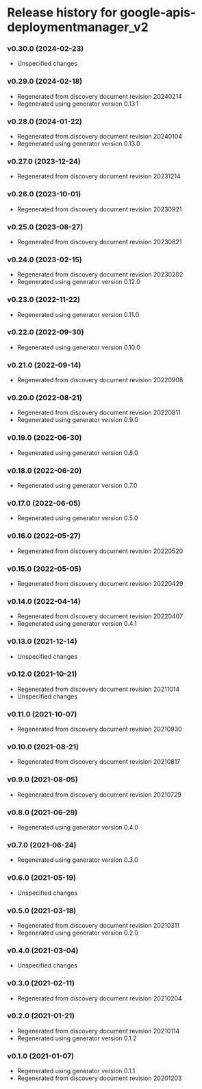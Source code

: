 # Release history for google-apis-deploymentmanager_v2

### v0.30.0 (2024-02-23)

* Unspecified changes

### v0.29.0 (2024-02-18)

* Regenerated from discovery document revision 20240214
* Regenerated using generator version 0.13.1

### v0.28.0 (2024-01-22)

* Regenerated from discovery document revision 20240104
* Regenerated using generator version 0.13.0

### v0.27.0 (2023-12-24)

* Regenerated from discovery document revision 20231214

### v0.26.0 (2023-10-01)

* Regenerated from discovery document revision 20230921

### v0.25.0 (2023-08-27)

* Regenerated from discovery document revision 20230821

### v0.24.0 (2023-02-15)

* Regenerated from discovery document revision 20230202
* Regenerated using generator version 0.12.0

### v0.23.0 (2022-11-22)

* Regenerated using generator version 0.11.0

### v0.22.0 (2022-09-30)

* Regenerated using generator version 0.10.0

### v0.21.0 (2022-09-14)

* Regenerated from discovery document revision 20220908

### v0.20.0 (2022-08-21)

* Regenerated from discovery document revision 20220811
* Regenerated using generator version 0.9.0

### v0.19.0 (2022-06-30)

* Regenerated using generator version 0.8.0

### v0.18.0 (2022-06-20)

* Regenerated using generator version 0.7.0

### v0.17.0 (2022-06-05)

* Regenerated using generator version 0.5.0

### v0.16.0 (2022-05-27)

* Regenerated from discovery document revision 20220520

### v0.15.0 (2022-05-05)

* Regenerated from discovery document revision 20220429

### v0.14.0 (2022-04-14)

* Regenerated from discovery document revision 20220407
* Regenerated using generator version 0.4.1

### v0.13.0 (2021-12-14)

* Unspecified changes

### v0.12.0 (2021-10-21)

* Regenerated from discovery document revision 20211014
* Unspecified changes

### v0.11.0 (2021-10-07)

* Regenerated from discovery document revision 20210930

### v0.10.0 (2021-08-21)

* Regenerated from discovery document revision 20210817

### v0.9.0 (2021-08-05)

* Regenerated from discovery document revision 20210729

### v0.8.0 (2021-06-29)

* Regenerated using generator version 0.4.0

### v0.7.0 (2021-06-24)

* Regenerated using generator version 0.3.0

### v0.6.0 (2021-05-19)

* Unspecified changes

### v0.5.0 (2021-03-18)

* Regenerated from discovery document revision 20210311
* Regenerated using generator version 0.2.0

### v0.4.0 (2021-03-04)

* Unspecified changes

### v0.3.0 (2021-02-11)

* Regenerated from discovery document revision 20210204

### v0.2.0 (2021-01-21)

* Regenerated from discovery document revision 20210114
* Regenerated using generator version 0.1.2

### v0.1.0 (2021-01-07)

* Regenerated using generator version 0.1.1
* Regenerated from discovery document revision 20201203

